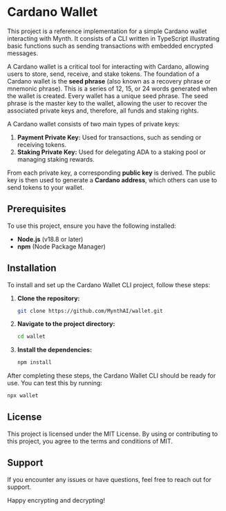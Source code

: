 # Cardano Wallet

This project is a reference implementation for a simple Cardano wallet
interacting with Mynth. It consists of a CLI written in TypeScript
illustrating basic functions such as sending transactions with embedded
encrypted messages.

A Cardano wallet is a critical tool for interacting with Cardano,
allowing users to store, send, receive, and stake tokens. The foundation
of a Cardano wallet is the **seed phrase** (also known as a recovery
phrase or mnemonic phrase). This is a series of 12, 15, or 24 words
generated when the wallet is created. Every wallet has a unique seed
phrase. The seed phrase is the master key to the wallet, allowing the
user to recover the associated private keys and, therefore, all funds
and staking rights.

A Cardano wallet consists of two main types of private keys:

1.  **Payment Private Key:** Used for transactions, such as sending or
    receiving tokens.
2.  **Staking Private Key:** Used for delegating ADA to a staking pool
    or managing staking rewards.

From each private key, a corresponding **public key** is derived. The
public key is then used to generate a **Cardano address**, which others
can use to send tokens to your wallet.

## Prerequisites

To use this project, ensure you have the following installed:

  - **Node.js** (v18.8 or later)
  - **npm** (Node Package Manager)

## Installation

To install and set up the Cardano Wallet CLI project, follow these
steps:

1.  **Clone the repository:**
    
    ``` bash
    git clone https://github.com/MynthAI/wallet.git
    ```

2.  **Navigate to the project directory:**
    
    ``` bash
    cd wallet
    ```

3.  **Install the dependencies:**
    
    ``` bash
    npm install
    ```

After completing these steps, the Cardano Wallet CLI should be ready for
use. You can test this by running:

``` bash
npx wallet
```

## License

This project is licensed under the MIT License. By using or contributing
to this project, you agree to the terms and conditions of MIT.

## Support

If you encounter any issues or have questions, feel free to reach out
for support.

Happy encrypting and decrypting\!
